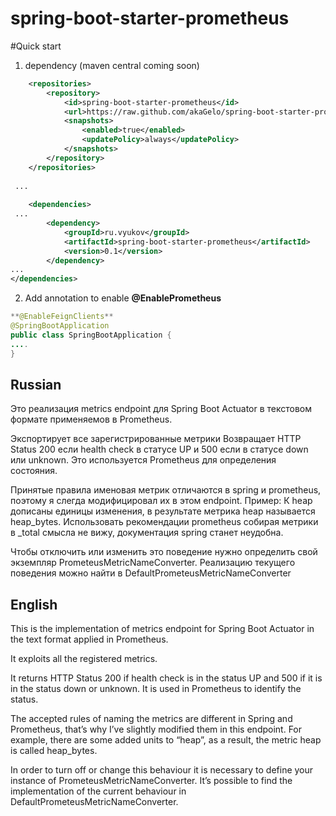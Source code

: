 # spring-boot-starter-prometheus


#Quick start

1. dependency (maven central  coming soon)
```xml
	<repositories>
		<repository>
			<id>spring-boot-starter-prometheus</id>
			<url>https://raw.github.com/akaGelo/spring-boot-starter-prometheus/mvn-repo/</url>
			<snapshots>
				<enabled>true</enabled>
				<updatePolicy>always</updatePolicy>
			</snapshots>
		</repository>
	</repositories>
	
 ...
	
	<dependencies>
 ...
		<dependency>
			<groupId>ru.vyukov</groupId>
			<artifactId>spring-boot-starter-prometheus</artifactId>
			<version>0.1</version>
		</dependency>
...
</dependencies>
```

2. Add annotation to enable **@EnablePrometheus**



```java
**@EnableFeignClients**
@SpringBootApplication
public class SpringBootApplication {
....
}

```


## Russian
Это реализация metrics endpoint для Spring Boot Actuator в текстовом формате применяемов в Prometheus. 

Экспортирует все зарегистрированные метрики
Возвращает HTTP Status 200 если health check в статусе UP и 500 если в статусе down или unknown. Это используется Prometheus для определения состояния.


Принятые правила именовая метрик отличаются в spring и prometheus, поэтому я слегда модифицировал их в этом endpoint.
Пример:
К heap дописаны единицы изменения, в результате метрика heap называется  heap_bytes.
Использовать рекомендации prometheus собирая метрики в _total смысла не вижу, документация spring станет неудобна.   

Чтобы отключить или изменить это поведение нужно определить свой экземпляр PrometeusMetricNameConverter. Реализацию текущего поведения можно найти в DefaultPrometeusMetricNameConverter




## English
This is the implementation of metrics endpoint for Spring Boot Actuator in the text format applied in Prometheus.

It exploits all the registered metrics.

It returns HTTP Status 200 if health check is in the status UP and 500 if it is in the status down or unknown. It is used in Prometheus to identify the status.

The accepted rules of naming the metrics are different in Spring and Prometheus, that’s why I’ve slightly modified them in this endpoint. For example, there are some added units to “heap”, as a result, the metric heap is called heap_bytes.

In order to turn off or change this behaviour it is necessary to define your instance of PrometeusMetricNameConverter. It’s possible to find the implementation of the current behaviour in DefaultPrometeusMetricNameConverter.



